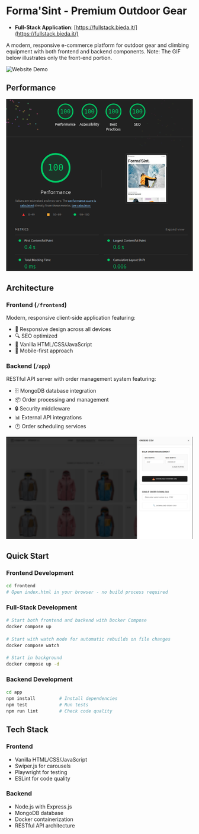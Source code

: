# Forma'Sint - Premium Outdoor Gear

- **Full-Stack Application**: [https://fullstack.bieda.it/](https://fullstack.bieda.it/)

A modern, responsive e-commerce platform for outdoor gear and climbing equipment with both frontend and backend components.
Note: The GIF below illustrates only the front-end portion.

![Website Demo](./frontend/public/assets/readme/website-demo.gif)

## Performance

![Lighthouse Score](./frontend/public/assets/readme/lighthouse-score.png)

## Architecture

### Frontend (`/frontend`)
Modern, responsive client-side application featuring:
- 🎯 Responsive design across all devices
- 🔍 SEO optimized
- 🎨 Vanilla HTML/CSS/JavaScript
- 📱 Mobile-first approach

### Backend (`/app`)
RESTful API server with order management system featuring:
- 🗄️ MongoDB database integration
- 📦 Order processing and management
- 🔒 Security middleware
- 📊 External API integrations
- 🕐 Order scheduling services

![Order Management Interface](./frontend/public/assets/readme/orders.png)

## Quick Start

### Frontend Development
```bash
cd frontend
# Open index.html in your browser - no build process required
```

### Full-Stack Development
```bash
# Start both frontend and backend with Docker Compose
docker compose up

# Start with watch mode for automatic rebuilds on file changes
docker compose watch

# Start in background
docker compose up -d
```

### Backend Development
```bash
cd app
npm install         # Install dependencies
npm test            # Run tests
npm run lint        # Check code quality
```

## Tech Stack

### Frontend
- Vanilla HTML/CSS/JavaScript
- Swiper.js for carousels
- Playwright for testing
- ESLint for code quality

### Backend
- Node.js with Express.js
- MongoDB database
- Docker containerization
- RESTful API architecture
